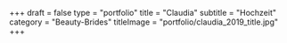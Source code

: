 +++
draft = false
type = "portfolio"
title = "Claudia"
subtitle = "Hochzeit"
category = "Beauty-Brides"
titleImage = "portfolio/claudia_2019_title.jpg"
+++